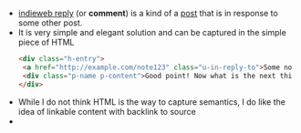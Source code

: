 - [indieweb reply](https://indieweb.org/reply) (or **comment**) is a kind of a [post](https://indieweb.org/post) that is in response to some other post.
- It is very simple and elegant solution and can be captured in the simple piece of HTML
  ```html
  <div class="h-entry">
   <a href="http://example.com/note123" class="u-in-reply-to">Some note with a point</a>
   <div class="p-name p-content">Good point! Now what is the next thing we should do?</div>
  </div>
  ```
- While I do not think HTML is the way to capture semantics, I do like the idea of linkable content with backlink to source
-